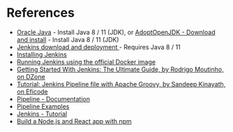 # References
- [Oracle Java](https://www.oracle.com/java/technologies/javase-downloads.html)  - Install Java 8 / 11 (JDK), or [AdoptOpenJDK - Download and install](https://adoptopenjdk.net/) - Install Java 8 / 11 (JDK)
- [Jenkins download and deployment ](https://www.jenkins.io/download/) - Requires Java 8 / 11
- [Installing Jenkins](https://www.jenkins.io/doc/book/installing/)
- [Running Jenkins using the official Docker image](https://www.jenkins.io/doc/book/installing/docker/)
- [Getting Started With Jenkins: The Ultimate Guide, by Rodrigo Moutinho, on DZone](https://dzone.com/articles/getting-started-with-jenkins-the-ultimate-guide)
- [Tutorial: Jenkins Pipeline file with Apache Groovy, by Sandeep Kinayath, on Eficode](https://www.eficode.com/blog/jenkins-groovy-tutorial)
- [Pipeline - Documentation](https://www.jenkins.io/doc/book/pipeline/)
- [Pipeline Examples](https://www.jenkins.io/doc/pipeline/examples/)
- [Jenkins - Tutorial](https://www.jenkins.io/doc/pipeline/tour/getting-started/)
- [Build a Node.js and React app with npm](https://www.jenkins.io/doc/tutorials/build-a-node-js-and-react-app-with-npm/)